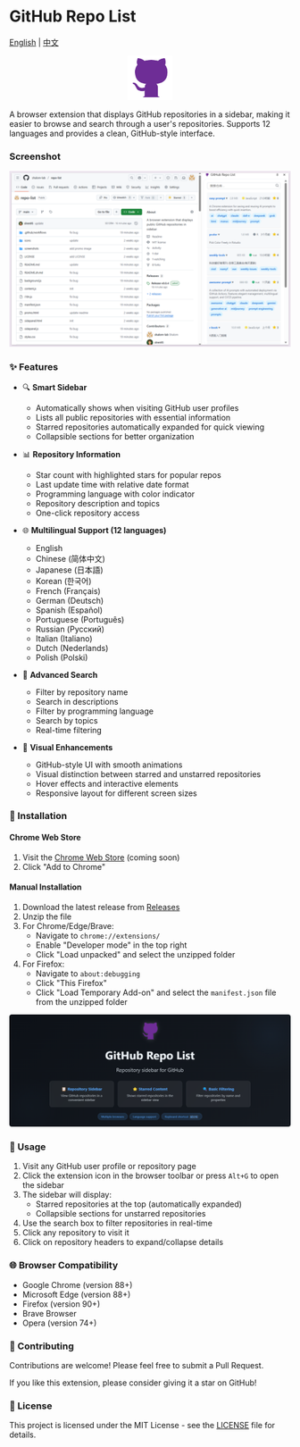 # GitHub Repo List

[English](#english) | [中文](README.zh.md)

<p align="center">
  <img src="icons/icon128.png" alt="Logo" width="80" height="80">
</p>


A browser extension that displays GitHub repositories in a sidebar, making it easier to browse and search through a user's repositories. Supports 12 languages and provides a clean, GitHub-style interface.

### Screenshot

<p align="center">
  <img src="screenshots/screenshot.png" alt="Preview" width="640">
</p>

### ✨ Features

- 🔍 **Smart Sidebar**
  - Automatically shows when visiting GitHub user profiles
  - Lists all public repositories with essential information
  - Starred repositories automatically expanded for quick viewing
  - Collapsible sections for better organization

- 📊 **Repository Information**
  - Star count with highlighted stars for popular repos
  - Last update time with relative date format
  - Programming language with color indicator
  - Repository description and topics
  - One-click repository access

- 🌐 **Multilingual Support (12 languages)**
  - English
  - Chinese (简体中文)
  - Japanese (日本語)
  - Korean (한국어)
  - French (Français)
  - German (Deutsch)
  - Spanish (Español)
  - Portuguese (Português)
  - Russian (Русский)
  - Italian (Italiano)
  - Dutch (Nederlands)
  - Polish (Polski)

- 🔎 **Advanced Search**
  - Filter by repository name
  - Search in descriptions
  - Filter by programming language
  - Search by topics
  - Real-time filtering

- 🎨 **Visual Enhancements**
  - GitHub-style UI with smooth animations
  - Visual distinction between starred and unstarred repositories
  - Hover effects and interactive elements
  - Responsive layout for different screen sizes

### 🚀 Installation

#### Chrome Web Store
1. Visit the [Chrome Web Store](https://chrome.google.com/webstore/detail/[extension-id]) (coming soon)
2. Click "Add to Chrome"


#### Manual Installation
1. Download the latest release from [Releases](https://github.com/shalom-lab/repo-list/releases)
2. Unzip the file
3. For Chrome/Edge/Brave:
   - Navigate to `chrome://extensions/`
   - Enable "Developer mode" in the top right
   - Click "Load unpacked" and select the unzipped folder
4. For Firefox:
   - Navigate to `about:debugging`
   - Click "This Firefox"
   - Click "Load Temporary Add-on" and select the `manifest.json` file from the unzipped folder

<p align="center">
  <img src="screenshots/promo-large.png" alt="Preview" width="640">
</p>

### 🎯 Usage

1. Visit any GitHub user profile or repository page
2. Click the extension icon in the browser toolbar or press `Alt+G` to open the sidebar
3. The sidebar will display:
   - Starred repositories at the top (automatically expanded)
   - Collapsible sections for unstarred repositories
4. Use the search box to filter repositories in real-time
5. Click any repository to visit it
6. Click on repository headers to expand/collapse details

### 🌐 Browser Compatibility

- Google Chrome (version 88+)
- Microsoft Edge (version 88+)
- Firefox (version 90+)
- Brave Browser
- Opera (version 74+)

### 🤝 Contributing

Contributions are welcome! Please feel free to submit a Pull Request.

If you like this extension, please consider giving it a star on GitHub!

### 📄 License

This project is licensed under the MIT License - see the [LICENSE](LICENSE) file for details.
